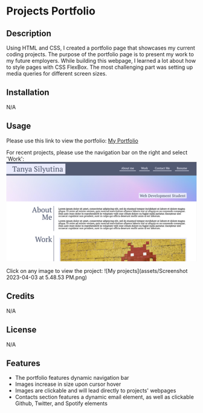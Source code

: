 # Projects Portfolio

## Description

Using HTML and CSS, I created a portfolio page that showcases my current coding projects. 
The purpose of the portfolio page is to present my work to my future employers.
While building this webpage, I learned a lot about how to style pages with CSS FlexBox. 
The most challenging part was setting up media queries for different screen sizes.

## Installation

N/A

## Usage

Please use this link to view the portfolio: [My Portfolio](https://tanyasilyutina.github.io/second_hw/) 

For recent projects, please use the navigation bar on the right and select 'Work': 
![Nav Bar](assets/Screenshot%202023-04-03%20at%205.52.25%20PM.png)

Click on any image to view the project:
![My projects](assets/Screenshot 2023-04-03 at 5.48.53 PM.png)


## Credits

N/A

## License

N/A

## Features

* The portfolio features dynamic navigation bar
* Images increase in size upon cursor hover
* Images are clickable and will lead directly to projects' webpages
* Contacts section features a dynamic email element, as well as clickable Github, Twitter, and Spotify elements
